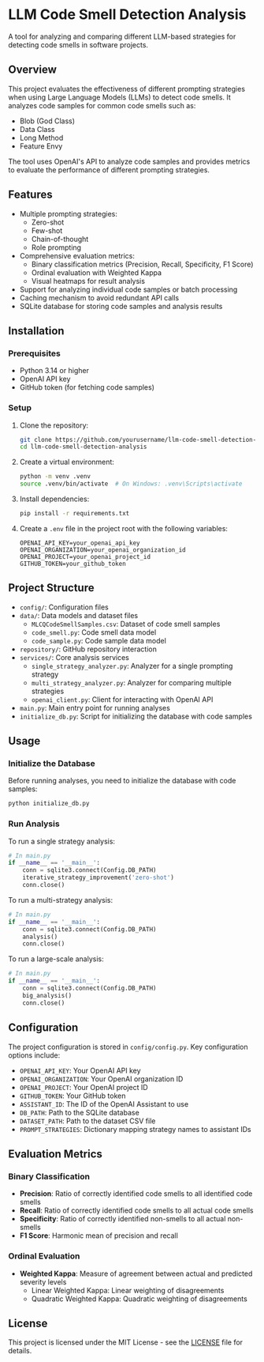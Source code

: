 # LLM Code Smell Detection Analysis

A tool for analyzing and comparing different LLM-based strategies for detecting code smells in software projects.

## Overview

This project evaluates the effectiveness of different prompting strategies when using Large Language Models (LLMs) to detect code smells. It analyzes code samples for common code smells such as:

- Blob (God Class)
- Data Class
- Long Method
- Feature Envy

The tool uses OpenAI's API to analyze code samples and provides metrics to evaluate the performance of different prompting strategies.

## Features

- Multiple prompting strategies:
    - Zero-shot
    - Few-shot
    - Chain-of-thought
    - Role prompting
- Comprehensive evaluation metrics:
    - Binary classification metrics (Precision, Recall, Specificity, F1 Score)
    - Ordinal evaluation with Weighted Kappa
    - Visual heatmaps for result analysis
- Support for analyzing individual code samples or batch processing
- Caching mechanism to avoid redundant API calls
- SQLite database for storing code samples and analysis results

## Installation

### Prerequisites

- Python 3.14 or higher
- OpenAI API key
- GitHub token (for fetching code samples)

### Setup

1. Clone the repository:
   ```bash
   git clone https://github.com/yourusername/llm-code-smell-detection-analysis.git
   cd llm-code-smell-detection-analysis
   ```

2. Create a virtual environment:
   ```bash
   python -m venv .venv
   source .venv/bin/activate  # On Windows: .venv\Scripts\activate
   ```

3. Install dependencies:
   ```bash
   pip install -r requirements.txt
   ```

4. Create a `.env` file in the project root with the following variables:
   ```
   OPENAI_API_KEY=your_openai_api_key
   OPENAI_ORGANIZATION=your_openai_organization_id
   OPENAI_PROJECT=your_openai_project_id
   GITHUB_TOKEN=your_github_token
   ```

## Project Structure

- `config/`: Configuration files
- `data/`: Data models and dataset files
    - `MLCQCodeSmellSamples.csv`: Dataset of code smell samples
    - `code_smell.py`: Code smell data model
    - `code_sample.py`: Code sample data model
- `repository/`: GitHub repository interaction
- `services/`: Core analysis services
    - `single_strategy_analyzer.py`: Analyzer for a single prompting strategy
    - `multi_strategy_analyzer.py`: Analyzer for comparing multiple strategies
    - `openai_client.py`: Client for interacting with OpenAI API
- `main.py`: Main entry point for running analyses
- `initialize_db.py`: Script for initializing the database with code samples

## Usage

### Initialize the Database

Before running analyses, you need to initialize the database with code samples:

```bash
python initialize_db.py
```

### Run Analysis

To run a single strategy analysis:

```python
# In main.py
if __name__ == '__main__':
    conn = sqlite3.connect(Config.DB_PATH)
    iterative_strategy_improvement('zero-shot')
    conn.close()
```

To run a multi-strategy analysis:

```python
# In main.py
if __name__ == '__main__':
    conn = sqlite3.connect(Config.DB_PATH)
    analysis()
    conn.close()
```

To run a large-scale analysis:

```python
# In main.py
if __name__ == '__main__':
    conn = sqlite3.connect(Config.DB_PATH)
    big_analysis()
    conn.close()
```

## Configuration

The project configuration is stored in `config/config.py`. Key configuration options include:

- `OPENAI_API_KEY`: Your OpenAI API key
- `OPENAI_ORGANIZATION`: Your OpenAI organization ID
- `OPENAI_PROJECT`: Your OpenAI project ID
- `GITHUB_TOKEN`: Your GitHub token
- `ASSISTANT_ID`: The ID of the OpenAI Assistant to use
- `DB_PATH`: Path to the SQLite database
- `DATASET_PATH`: Path to the dataset CSV file
- `PROMPT_STRATEGIES`: Dictionary mapping strategy names to assistant IDs

## Evaluation Metrics

### Binary Classification

- **Precision**: Ratio of correctly identified code smells to all identified code smells
- **Recall**: Ratio of correctly identified code smells to all actual code smells
- **Specificity**: Ratio of correctly identified non-smells to all actual non-smells
- **F1 Score**: Harmonic mean of precision and recall

### Ordinal Evaluation

- **Weighted Kappa**: Measure of agreement between actual and predicted severity levels
    - Linear Weighted Kappa: Linear weighting of disagreements
    - Quadratic Weighted Kappa: Quadratic weighting of disagreements

## License

This project is licensed under the MIT License - see the [LICENSE](LICENSE) file for details.
